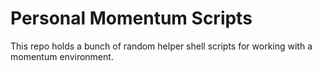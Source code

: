 # Personal Momentum Scripts

This repo holds a bunch of random helper shell scripts for working with a momentum environment.
